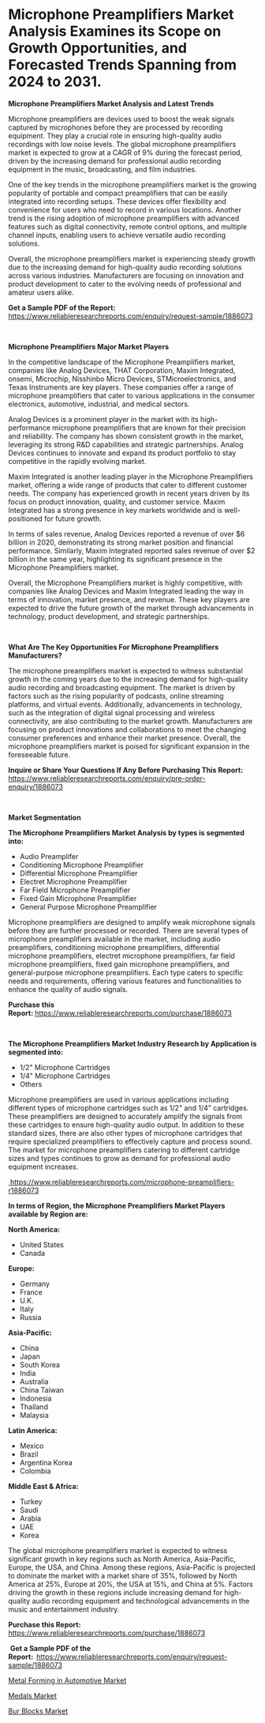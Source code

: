 <p><h1>Microphone Preamplifiers Market Analysis Examines its Scope on Growth Opportunities, and Forecasted Trends Spanning from 2024 to 2031.</h1></p><p><strong>Microphone Preamplifiers Market Analysis and Latest Trends</strong></p>
<p><p>Microphone preamplifiers are devices used to boost the weak signals captured by microphones before they are processed by recording equipment. They play a crucial role in ensuring high-quality audio recordings with low noise levels. The global microphone preamplifiers market is expected to grow at a CAGR of 9% during the forecast period, driven by the increasing demand for professional audio recording equipment in the music, broadcasting, and film industries.</p><p>One of the key trends in the microphone preamplifiers market is the growing popularity of portable and compact preamplifiers that can be easily integrated into recording setups. These devices offer flexibility and convenience for users who need to record in various locations. Another trend is the rising adoption of microphone preamplifiers with advanced features such as digital connectivity, remote control options, and multiple channel inputs, enabling users to achieve versatile audio recording solutions.</p><p>Overall, the microphone preamplifiers market is experiencing steady growth due to the increasing demand for high-quality audio recording solutions across various industries. Manufacturers are focusing on innovation and product development to cater to the evolving needs of professional and amateur users alike.</p></p>
<p><strong>Get a Sample PDF of the Report:&nbsp;</strong> <a href="https://www.reliableresearchreports.com/enquiry/request-sample/1886073">https://www.reliableresearchreports.com/enquiry/request-sample/1886073</a></p>
<p>&nbsp;</p>
<p><strong>Microphone Preamplifiers Major Market Players</strong></p>
<p><p>In the competitive landscape of the Microphone Preamplifiers market, companies like Analog Devices, THAT Corporation, Maxim Integrated, onsemi, Microchip, Nisshinbo Micro Devices, STMicroelectronics, and Texas Instruments are key players. These companies offer a range of microphone preamplifiers that cater to various applications in the consumer electronics, automotive, industrial, and medical sectors.</p><p>Analog Devices is a prominent player in the market with its high-performance microphone preamplifiers that are known for their precision and reliability. The company has shown consistent growth in the market, leveraging its strong R&D capabilities and strategic partnerships. Analog Devices continues to innovate and expand its product portfolio to stay competitive in the rapidly evolving market.</p><p>Maxim Integrated is another leading player in the Microphone Preamplifiers market, offering a wide range of products that cater to different customer needs. The company has experienced growth in recent years driven by its focus on product innovation, quality, and customer service. Maxim Integrated has a strong presence in key markets worldwide and is well-positioned for future growth.</p><p>In terms of sales revenue, Analog Devices reported a revenue of over $6 billion in 2020, demonstrating its strong market position and financial performance. Similarly, Maxim Integrated reported sales revenue of over $2 billion in the same year, highlighting its significant presence in the Microphone Preamplifiers market.</p><p>Overall, the Microphone Preamplifiers market is highly competitive, with companies like Analog Devices and Maxim Integrated leading the way in terms of innovation, market presence, and revenue. These key players are expected to drive the future growth of the market through advancements in technology, product development, and strategic partnerships.</p></p>
<p>&nbsp;</p>
<p><strong>What Are The Key Opportunities For Microphone Preamplifiers Manufacturers?</strong></p>
<p><p>The microphone preamplifiers market is expected to witness substantial growth in the coming years due to the increasing demand for high-quality audio recording and broadcasting equipment. The market is driven by factors such as the rising popularity of podcasts, online streaming platforms, and virtual events. Additionally, advancements in technology, such as the integration of digital signal processing and wireless connectivity, are also contributing to the market growth. Manufacturers are focusing on product innovations and collaborations to meet the changing consumer preferences and enhance their market presence. Overall, the microphone preamplifiers market is poised for significant expansion in the foreseeable future.</p></p>
<p><strong>Inquire or Share Your Questions If Any Before Purchasing This Report:</strong> <a href="https://www.reliableresearchreports.com/enquiry/pre-order-enquiry/1886073">https://www.reliableresearchreports.com/enquiry/pre-order-enquiry/1886073</a></p>
<p>&nbsp;</p>
<p><strong>Market Segmentation</strong></p>
<p><strong>The Microphone Preamplifiers Market Analysis by types is segmented into:</strong></p>
<p><ul><li>Audio Preamplifer</li><li>Conditioning Microphone Preamplifier</li><li>Differential Microphone Preamplifier</li><li>Electret Microphone Preamplifier</li><li>Far Field Microphone Preamplifier</li><li>Fixed Gain Microphone Preamplifier</li><li>General Purpose Microphone Preamplifier</li></ul></p>
<p><p>Microphone preamplifiers are designed to amplify weak microphone signals before they are further processed or recorded. There are several types of microphone preamplifiers available in the market, including audio preamplifiers, conditioning microphone preamplifiers, differential microphone preamplifiers, electret microphone preamplifiers, far field microphone preamplifiers, fixed gain microphone preamplifiers, and general-purpose microphone preamplifiers. Each type caters to specific needs and requirements, offering various features and functionalities to enhance the quality of audio signals.</p></p>
<p><strong>Purchase this Report:&nbsp;</strong><a href="https://www.reliableresearchreports.com/purchase/1886073">https://www.reliableresearchreports.com/purchase/1886073</a></p>
<p>&nbsp;</p>
<p><strong>The Microphone Preamplifiers Market Industry Research by Application is segmented into:</strong></p>
<p><ul><li>1/2" Microphone Cartridges</li><li>1/4" Microphone Cartridges</li><li>Others</li></ul></p>
<p><p>Microphone preamplifiers are used in various applications including different types of microphone cartridges such as 1/2" and 1/4" cartridges. These preamplifiers are designed to accurately amplify the signals from these cartridges to ensure high-quality audio output. In addition to these standard sizes, there are also other types of microphone cartridges that require specialized preamplifiers to effectively capture and process sound. The market for microphone preamplifiers catering to different cartridge sizes and types continues to grow as demand for professional audio equipment increases.</p></p>
<p><a href="https://www.reliableresearchreports.com/microphone-preamplifiers-r1886073">&nbsp;https://www.reliableresearchreports.com/microphone-preamplifiers-r1886073</a></p>
<p><strong>In terms of Region, the Microphone Preamplifiers Market Players available by Region are:</strong></p>
<p>
    <p> <strong> North America: </strong>
        <ul>
            <li>United States</li>
            <li>Canada</li>
        </ul>
        </p> 
    <p> <strong> Europe: </strong>
        <ul>
            <li>Germany</li>
            <li>France</li>
            <li>U.K.</li>
            <li>Italy</li>
            <li>Russia</li>
        </ul>
        </p> 
    <p> <strong> Asia-Pacific: </strong>
        <ul>
            <li>China</li>
            <li>Japan</li>
            <li>South Korea</li>
            <li>India</li>
            <li>Australia</li>
            <li>China Taiwan</li>
            <li>Indonesia</li>
            <li>Thailand</li>
            <li>Malaysia</li>
        </ul>
        </p> 
    <p> <strong> Latin America: </strong>
        <ul>
            <li>Mexico</li>
            <li>Brazil</li>
            <li>Argentina Korea</li>
            <li>Colombia</li>
        </ul>
        </p> 
    <p> <strong> Middle East & Africa: </strong>
        <ul>
            <li>Turkey</li>
            <li>Saudi</li>
            <li>Arabia</li>
            <li>UAE</li>
            <li>Korea</li>
        </ul>
    </p>
    </p>
<p><p>The global microphone preamplifiers market is expected to witness significant growth in key regions such as North America, Asia-Pacific, Europe, the USA, and China. Among these regions, Asia-Pacific is projected to dominate the market with a market share of 35%, followed by North America at 25%, Europe at 20%, the USA at 15%, and China at 5%. Factors driving the growth in these regions include increasing demand for high-quality audio recording equipment and technological advancements in the music and entertainment industry.</p></p>
<p><strong>Purchase this Report: </strong><a href="https://www.reliableresearchreports.com/purchase/1886073">https://www.reliableresearchreports.com/purchase/1886073</a></p>
<p>&nbsp;<strong>Get a Sample PDF of the Report:&nbsp;&nbsp;</strong><a href="https://www.reliableresearchreports.com/enquiry/request-sample/1886073">https://www.reliableresearchreports.com/enquiry/request-sample/1886073</a></p>
<p><strong></strong></p>
<p><p><a href="https://issuu.com/reportprime-2/docs/metal-forming-in-automotive-market-size-2030.pptx">Metal Forming in Automotive Market</a></p><p><a href="https://github.com/garethgwrecovery/Market-Research-Report-List-1/blob/main/medals-market.md">Medals Market</a></p><p><a href="https://github.com/Jeralderzog65756e/Market-Research-Report-List-1/blob/main/bur-blocks-market.md">Bur Blocks Market</a></p></p>